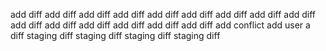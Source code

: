 add diff
add diff
add diff
add diff
add diff
add diff
add diff
add diff
add diff
add diff
add diff
add diff
add diff
add diff
add diff
add conflict
add user a diff
staging diff
staging diff
staging diff
staging diff